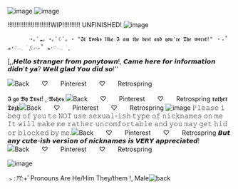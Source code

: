 ![image](https://github.com/Dustyyxb/HaLoser/assets/153450745/51b113e9-6842-48f0-a9e0-6253eb165f5e)
![image](https://github.com/Dustyyxb/HaLoser/assets/153450745/a4edded5-6147-473c-86f5-c5a2b7da81f5)

!!!!!!!!!!!!!!!!!!!!!!!!WIP!!!!!!!!!! UNFINISHED!
    ![image](https://github.com/Dustyyxb/HaLoser/assets/153450745/69940ce6-128b-4493-81b5-89430d4e8fa7)




           ⋆｡ ﾟ☁︎｡ ⋆｡ ﾟ☾ ﾟ｡ ⋆ "𝕴𝖙 𝕷𝖔𝖔𝖐𝖘 𝖑𝖎𝖐𝖊 𝕴 𝖆𝖒 𝖙𝖍𝖊 𝖇𝖊𝖘𝖙 𝖆𝖓𝖉 𝖞𝖔𝖚'𝖗𝖊 𝕿𝖍𝖊 𝖜𝖔𝖗𝖘𝖙!" ‧₊˚ ☁️⋅♡𓂃 ࣪ ִֶָ☾.‧₊˚ ☁️⋅♡𓂃 ࣪ ִֶָ   







   [,,𝙃𝙚𝙡𝙡𝙤 𝙨𝙩𝙧𝙖𝙣𝙜𝙚𝙧 𝙛𝙧𝙤𝙢 𝙥𝙤𝙣𝙮𝙩𝙤𝙬𝙣!, 𝘾𝙖𝙢𝙚 𝙝𝙚𝙧𝙚 𝙛𝙤𝙧 𝙞𝙣𝙛𝙤𝙧𝙢𝙖𝙩𝙞𝙤𝙣 𝙙𝙞𝙙𝙣'𝙩 𝙮𝙖? 𝙒𝙚𝙡𝙡 𝙜𝙡𝙖𝙙 𝙔𝙤𝙪 𝙙𝙞𝙙 𝙨𝙤!''


  ![Back　　♡　　Pinterest　　♡　　Retrospring](https://github.com/Dustyyxb/HaLoser/assets/153450745/1ce727b3-de31-4fec-bd55-eb99e176c6a8)


  

𝕴 𝖌𝖔 𝕭𝖞 𝕯𝖚𝖘𝖙! , 𝕬𝖘𝖍𝖊𝖘 ![Back　　♡　　Pinterest　　♡　　Retrospring](https://github.com/Dustyyxb/HaLoser/assets/153450745/60a76354-976a-4742-822b-f1ab3e0d2678)
 𝖗𝖆𝖙𝖍𝖊𝖗 𝕿𝖔𝖟𝖍![Back　　♡　　Pinterest　　♡　　Retrospring](https://github.com/Dustyyxb/HaLoser/assets/153450745/86581dc2-b646-4af5-af0e-ca43ced74dc1)
![image](https://github.com/Dustyyxb/HaLoser/assets/153450745/284abe7c-7076-424d-806a-c720aaa380a4)
𝙿𝚕𝚎𝚊𝚜𝚎 𝚒 𝚋𝚎𝚐 𝚘𝚏 𝚢𝚘𝚞 𝚝𝚘 𝙽𝙾𝚃 𝚞𝚜𝚎 𝚜𝚎𝚡𝚞𝚊𝚕-𝚒𝚜𝚑 𝚝𝚢𝚙𝚎 𝚘𝚏 𝚗𝚒𝚌𝚔𝚗𝚊𝚖𝚎𝚜 𝚘𝚗 𝚖𝚎 𝙸𝚝 𝚠𝚒𝚕𝚕 𝚖𝚊𝚔𝚎 𝚖𝚎 𝚛𝚊𝚝𝚑𝚎𝚛 𝚞𝚗𝚌𝚘𝚖𝚏𝚘𝚛𝚝𝚊𝚋𝚕𝚎 𝚊𝚗𝚍 𝚢𝚘𝚞 𝚖𝚊𝚢 𝚐𝚎𝚝 𝚑𝚒𝚍 𝚘𝚛 𝚋𝚕𝚘𝚌𝚔𝚎𝚍 𝚋𝚢 𝚖𝚎.![Back　　♡　　Pinterest　　♡　　Retrospring](https://github.com/Dustyyxb/HaLoser/assets/153450745/b7cf5af9-4377-4d53-bf26-8d38d2570a2b)
𝘽𝙪𝙩 𝙖𝙣𝙮 𝙘𝙪𝙩𝙚-𝙞𝙨𝙝 𝙫𝙚𝙧𝙨𝙞𝙤𝙣 𝙤𝙛 𝙣𝙞𝙘𝙠𝙣𝙖𝙢𝙚𝙨 𝙞𝙨 𝙑𝙀𝙍𝙔 𝙖𝙥𝙥𝙧𝙚𝙘𝙞𝙖𝙩𝙚𝙙!![Back　　♡　　Pinterest　　♡　　Retrospring](https://github.com/Dustyyxb/HaLoser/assets/153450745/be0f47fb-ecc4-4339-b986-8de7033329d6)


   

![image](https://github.com/Dustyyxb/HaLoser/assets/153450745/6d6322bb-e03d-4979-9341-e86babce16d7)

 ﹥*:ꔫ:*+ﾟPronouns Are He/Him They/them !, Male![back](https://github.com/Dustyyxb/HaLoser/assets/153450745/a2fd8968-20bd-4dbf-b531-6c5c4e45a13e)










        
